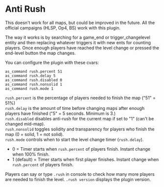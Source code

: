 # Anti Rush
This doesn't work for all maps, but could be improved in the future. All the official campaigns (HLSP, Op4, BS) work with this plugin.

The way it works is by searching for a game_end or trigger_changelevel entity and then replacing whatever triggers it with new ents for counting players. Once enough players have reached the level change or pressed the end-level button the map changes.

You can configure the plugin with these cvars:

```
as_command rush.percent 51
as_command rush.delay 5
as_command rush.disabled 0
as_command rush.nonsolid 1
as_command rush.mode 1
```
`rush.percent` is the percentage of players needed to finish the map ("51" = 51%)  
`rush.delay` is the amount of time before changing maps after enough players have finished ("5" = 5 seconds. Minimum is 3.)  
`rush.disabled` disables anti-rush for the current map if set to "1" (can't be changed mid-map).  
`rush.nonsolid` toggles solidity and transparency for players who finish the map (0 = solid, 1 = not solid).  
`rush.mode` controls when to start the level change timer (`rush.delay`).  
- 0 = Timer starts when `rush.percent` of players finish. Instant change when 100% finish.
- 1 (default) = Timer starts when first player finishes. Instant change when `rush.percent` of players finish.

Players can say or type `.rush` in console to check how many more players are needed to finish the level. `.rush version` displays the plugin version.
